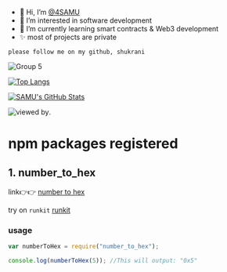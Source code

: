 - 👋 Hi, I’m [@4SAMU](https://samuportfolio.netlify.app/)
- 👀 I’m interested in software development
- 🌱 I’m currently learning smart contracts & Web3 development
- ✨ most of projects are private

```shell
please follow me on my github, shukrani
```

<!---
4SAMU/4SAMU is a ✨ special ✨ repository because its `README.md` (this file) appears on your GitHub profile.
You can click the Preview link to take a look at your changes.
--->

![Group 5](https://user-images.githubusercontent.com/104621754/189616209-434d3ac4-343a-4886-a335-dd693a662054.png)

[![Top Langs](https://github-readme-stats.vercel.app/api/top-langs/?username=4SAMU&layout=compact&theme=vision-friendly-dark)](https://github.com/anuraghazra/github-readme-stats)

<a href="https://github.com/4SAMU/4SAMU">
  <img align="center" src="https://github-readme-stats.vercel.app/api?username=4SAMU&show_icons=true&line_height=27&count_private=true&title_color=ffffff&text_color=c9cacc&icon_color=2bbc8a&bg_color=1d1f21" alt="SAMU's GitHub Stats" />
</a>

![viewed by](https://visitor-badge.glitch.me/badge?page_id=4SAMU.visitor-badge.issue.12&left_color=#800000&right_color=white).

# npm packages registered

## 1. number_to_hex

link👉👉 [number to hex](https://www.npmjs.com/package/number_to_hex)

try on `runkit` [runkit](https://npm.runkit.com/number_to_hex)

### usage

```js
var numberToHex = require("number_to_hex");

console.log(numberToHex(5)); //This will output: "0x5"
```
